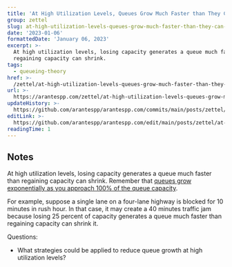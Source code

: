 ```yaml
---
title: 'At High Utilization Levels, Queues Grow Much Faster than They Can Shrink'
group: zettel
slug: at-high-utilization-levels-queues-grow-much-faster-than-they-can-shrink
date: '2023-01-06'
formattedDate: 'January 06, 2023'
excerpt: >-
  At high utilization levels, losing capacity generates a queue much faster than
  regaining capacity can shrink.
tags:
  - queueing-theory
href: >-
  /zettel/at-high-utilization-levels-queues-grow-much-faster-than-they-can-shrink
url: >-
  https://arantespp.com/zettel/at-high-utilization-levels-queues-grow-much-faster-than-they-can-shrink
updateHistory: >-
  https://github.com/arantespp/arantespp.com/commits/main/posts/zettel/at-high-utilization-levels-queues-grow-much-faster-than-they-can-shrink.md
editLink: >-
  https://github.com/arantespp/arantespp.com/edit/main/posts/zettel/at-high-utilization-levels-queues-grow-much-faster-than-they-can-shrink.md
readingTime: 1
---
```


## Notes

At high utilization levels, losing capacity generates a queue much faster than regaining capacity can shrink. Remember that [queues grow exponentially as you approach 100% of the queue capacity](/zettel/capacity-utilization-increases-queues-exponentially).

For example, suppose a single lane on a four-lane highway is blocked for 10 minutes in rush hour. In that case, it may create a 40 minutes traffic jam because losing 25 percent of capacity generates a queue much faster than regaining capacity can shrink it.

Questions:

- What strategies could be applied to reduce queue growth at high utilization levels?
